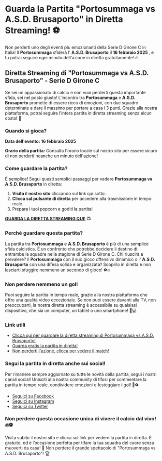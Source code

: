 # Guarda la Partita "Portosummaga vs A.S.D. Brusaporto" in Diretta Streaming! ⚽️

Non perderti uno degli eventi più emozionanti della Serie D Girone C in Italia! Il **Portosummaga** sfiderà l' **A.S.D. Brusaporto** il **16 febbraio 2025** , e tu potrai seguire ogni minuto dell'azione in diretta gratuitamente! 🔥

## Diretta Streaming di "Portosummaga vs A.S.D. Brusaporto" - Serie D Girone C

Se sei un appassionato di calcio e non vuoi perderti questa importante sfida, sei nel posto giusto! L'incontro tra **Portosummaga** e **A.S.D. Brusaporto** promette di essere ricco di emozioni, con due squadre determinate a dare il massimo per portare a casa i 3 punti. Grazie alla nostra piattaforma, potrai seguire l'intera partita in diretta streaming senza alcun costo! 🎥

### Quando si gioca?

**Data dell'evento:**  **16 febbraio 2025**

**Orario della partita:** Consulta l'orario locale sul nostro sito per essere sicuro di non perderti neanche un minuto dell'azione!

### Come guardare la partita?

È semplice! Segui questi semplici passaggi per vedere **Portosummaga vs A.S.D. Brusaporto** in diretta:

1. **Visita il nostro sito** cliccando sul link qui sotto:
2. **Clicca sul pulsante di diretta** per accedere alla trasmissione in tempo reale.
3. Prepara i tuoi popcorn e goditi la partita!

**[GUARDA LA DIRETTA STREAMING QUI!](https://tinyurl.com/livestreamfreeo?st=Portosummaga+vs+A.S.D.+Brusaporto&si=ghc)** 📺

### Perché guardare questa partita?

La partita tra **Portosummaga** e **A.S.D. Brusaporto** è più di una semplice sfida calcistica. È un confronto che potrebbe decidere il destino di entrambe le squadre nella stagione di Serie D Girone C. Chi riuscirà a prevalere? Il **Portosummaga** con il suo gioco offensivo dinamico o l' **A.S.D. Brusaporto** con una difesa solida e organizzata? Scoprilo in diretta e non lasciarti sfuggire nemmeno un secondo di gioco! ⚽️🔥

### Non perdere nemmeno un gol!

Puoi seguire la partita in tempo reale, grazie alla nostra piattaforma che offre una qualità video eccezionale. Se non puoi essere davanti alla TV, non preoccuparti, la nostra diretta streaming è accessibile su qualsiasi dispositivo, che sia un computer, un tablet o uno smartphone! 📱💻

### Link utili

- [Clicca qui per guardare la diretta streaming di Portosummaga vs A.S.D. Brusaporto!](https://tinyurl.com/livestreamfreeo?st=Portosummaga+vs+A.S.D.+Brusaporto&si=ghc)
- [Guarda gratis la partita in diretta!](https://tinyurl.com/livestreamfreeo?st=Portosummaga+vs+A.S.D.+Brusaporto&si=ghc)
- [Non perderti l'azione, clicca per vedere il match!](https://tinyurl.com/livestreamfreeo?st=Portosummaga+vs+A.S.D.+Brusaporto&si=ghc)

### Segui la partita in diretta anche sui social!

Per rimanere sempre aggiornato su tutte le novità della partita, segui i nostri canali social! Unisciti alla nostra community di tifosi per commentare la partita in tempo reale, condividere emozioni e festeggiare i gol! 🎉⚽️

- [Seguici su Facebook](https://tinyurl.com/livestreamfreeo?st=Portosummaga+vs+A.S.D.+Brusaporto&si=ghc)
- [Seguici su Instagram](https://tinyurl.com/livestreamfreeo?st=Portosummaga+vs+A.S.D.+Brusaporto&si=ghc)
- [Seguici su Twitter](https://tinyurl.com/livestreamfreeo?st=Portosummaga+vs+A.S.D.+Brusaporto&si=ghc)

### Non perdere questa occasione unica di vivere il calcio dal vivo! 🔥⚽️

Visita subito il nostro sito e clicca sul link per vedere la partita in diretta. È gratuito, ed è l’occasione perfetta per tifare la tua squadra del cuore senza muoverti da casa! 🎉 Non perdere il grande spettacolo di "Portosummaga vs A.S.D. Brusaporto"! 🏆
